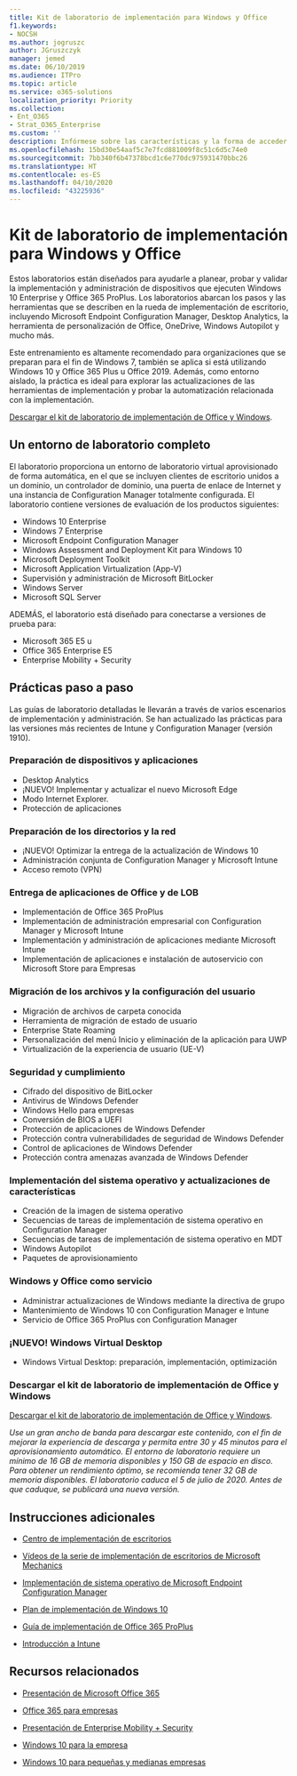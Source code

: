```yaml
---
title: Kit de laboratorio de implementación para Windows y Office
f1.keywords:
- NOCSH
ms.author: jogruszc
author: JGruszczyk
manager: jemed
ms.date: 06/10/2019
ms.audience: ITPro
ms.topic: article
ms.service: o365-solutions
localization_priority: Priority
ms.collection:
- Ent_O365
- Strat_O365_Enterprise
ms.custom: ''
description: Infórmese sobre las características y la forma de acceder al kit de laboratorio de implementación de Windows y Office.
ms.openlocfilehash: 15bd30e54aaf5c7e7fcd881009f8c51c6d5c74e0
ms.sourcegitcommit: 7bb340f6b47378bcd1c6e770dc975931470bbc26
ms.translationtype: HT
ms.contentlocale: es-ES
ms.lasthandoff: 04/10/2020
ms.locfileid: "43225936"
---
```

# <a name="windows-and-office-deployment-lab-kit"></a>Kit de laboratorio de implementación para Windows y Office

Estos laboratorios están diseñados para ayudarle a planear, probar y validar la implementación y administración de dispositivos que ejecuten Windows 10 Enterprise y Office 365 ProPlus. Los laboratorios abarcan los pasos y las herramientas que se describen en la rueda de implementación de escritorio, incluyendo Microsoft Endpoint Configuration Manager, Desktop Analytics, la herramienta de personalización de Office, OneDrive, Windows Autopilot y mucho más.

Este entrenamiento es altamente recomendado para organizaciones que se preparan para el fin de Windows 7, también se aplica si está utilizando Windows 10 y Office 365 Plus u Office 2019. Además, como entorno aislado, la práctica es ideal para explorar las actualizaciones de las herramientas de implementación y probar la automatización relacionada con la implementación.

[Descargar el kit de laboratorio de implementación de Office y Windows](https://www.microsoft.com/evalcenter/evaluate-lab-kit).

## <a name="a-complete-lab-environment"></a>Un entorno de laboratorio completo

El laboratorio proporciona un entorno de laboratorio virtual aprovisionado de forma automática, en el que se incluyen clientes de escritorio unidos a un dominio, un controlador de dominio, una puerta de enlace de Internet y una instancia de Configuration Manager totalmente configurada. El laboratorio contiene versiones de evaluación de los productos siguientes:

  - Windows 10 Enterprise
  - Windows 7 Enterprise
  - Microsoft Endpoint Configuration Manager
  - Windows Assessment and Deployment Kit para Windows 10
  - Microsoft Deployment Toolkit
  - Microsoft Application Virtualization (App-V)
  - Supervisión y administración de Microsoft BitLocker 
  - Windows Server 
  - Microsoft SQL Server 

ADEMÁS, el laboratorio está diseñado para conectarse a versiones de prueba para: 

  - Microsoft 365 E5 u
  - Office 365 Enterprise E5
  - Enterprise Mobility + Security

## <a name="step-by-step-labs"></a>Prácticas paso a paso

Las guías de laboratorio detalladas le llevarán a través de varios escenarios de implementación y administración. Se han actualizado las prácticas para las versiones más recientes de Intune y Configuration Manager (versión 1910). 

### <a name="device-and-app-readiness"></a>Preparación de dispositivos y aplicaciones

  - Desktop Analytics
  - ¡NUEVO! Implementar y actualizar el nuevo Microsoft Edge 
  - Modo Internet Explorer. 
  - Protección de aplicaciones 

### <a name="directory-and-network-readiness"></a>Preparación de los directorios y la red

  - ¡NUEVO! Optimizar la entrega de la actualización de Windows 10 
  - Administración conjunta de Configuration Manager y Microsoft Intune
  - Acceso remoto (VPN)

### <a name="office-and-lob-app-delivery"></a>Entrega de aplicaciones de Office y de LOB

  - Implementación de Office 365 ProPlus 
  - Implementación de administración empresarial con Configuration Manager y Microsoft Intune
  - Implementación y administración de aplicaciones mediante Microsoft Intune
  - Implementación de aplicaciones e instalación de autoservicio con Microsoft Store para Empresas

### <a name="user-file-and-settings-migration"></a>Migración de los archivos y la configuración del usuario

  - Migración de archivos de carpeta conocida 
  - Herramienta de migración de estado de usuario 
  - Enterprise State Roaming
  - Personalización del menú Inicio y eliminación de la aplicación para UWP 
  - Virtualización de la experiencia de usuario (UE-V) 

### <a name="security-and-compliance"></a>Seguridad y cumplimiento

  - Cifrado del dispositivo de BitLocker
  - Antivirus de Windows Defender
  - Windows Hello para empresas
  - Conversión de BIOS a UEFI
  - Protección de aplicaciones de Windows Defender
  - Protección contra vulnerabilidades de seguridad de Windows Defender
  - Control de aplicaciones de Windows Defender
  - Protección contra amenazas avanzada de Windows Defender

### <a name="os-deployment-and-feature-updates"></a>Implementación del sistema operativo y actualizaciones de características

  - Creación de la imagen de sistema operativo
  - Secuencias de tareas de implementación de sistema operativo en Configuration Manager 
  - Secuencias de tareas de implementación de sistema operativo en MDT
  - Windows Autopilot
  - Paquetes de aprovisionamiento 

### <a name="windows-and-office-as-a-service"></a>Windows y Office como servicio
  - Administrar actualizaciones de Windows mediante la directiva de grupo
  - Mantenimiento de Windows 10 con Configuration Manager e Intune
  - Servicio de Office 365 ProPlus con Configuration Manager

### <a name="new-windows-virtual-desktop"></a>¡NUEVO! Windows Virtual Desktop
  - Windows Virtual Desktop: preparación, implementación, optimización 

### <a name="download-the-windows-and-office-deployment-lab-kit"></a>Descargar el kit de laboratorio de implementación de Office y Windows

[Descargar el kit de laboratorio de implementación de Office y Windows](https://www.microsoft.com/evalcenter/evaluate-lab-kit).

*Use un gran ancho de banda para descargar este contenido, con el fin de mejorar la experiencia de descarga y permita entre 30 y 45 minutos para el aprovisionamiento automático. El entorno de laboratorio requiere un mínimo de 16 GB de memoria disponibles y 150 GB de espacio en disco. Para obtener un rendimiento óptimo, se recomienda tener 32 GB de memoria disponibles. El laboratorio caduca el 5 de julio de 2020. Antes de que caduque, se publicará una nueva versión.*

## <a name="additional-guidance"></a>Instrucciones adicionales

  - [Centro de implementación de escritorios](https://www.aka.ms/howtoshift)

  - [Vídeos de la serie de implementación de escritorios de Microsoft Mechanics](https://www.aka.ms/watchhowtoshift)

  - [Implementación de sistema operativo de Microsoft Endpoint Configuration Manager](https://docs.microsoft.com/configmgr/osd/understand/introduction-to-operating-system-deployment)

  - [<span class="underline">Plan de implementación de Windows 10</span>](https://docs.microsoft.com/windows/deployment/planning/index)

  - [<span class="underline">Guía de implementación de Office 365 ProPlus</span>](https://docs.microsoft.com/deployoffice/deployment-guide-for-office-365-proplus)

  - [<span class="underline">Introducción a Intune</span>](https://docs.microsoft.com/intune/get-started-evaluation)

## <a name="related-resources"></a>Recursos relacionados

  - [<span class="underline">Presentación de Microsoft Office 365</span>](https://www.microsoft.com/microsoft-365/default.aspx)

  - [<span class="underline">Office 365 para empresas</span>](https://products.office.com/business/office)

  - [<span class="underline">Presentación de Enterprise Mobility + Security</span>](https://www.microsoft.com/cloud-platform/enterprise-mobility-security)

  - [<span class="underline">Windows 10 para la empresa</span>](https://www.microsoft.com/WindowsForBusiness/windows-for-enterprise)

  - [<span class="underline">Windows 10 para pequeñas y medianas empresas</span>](https://www.microsoft.com/WindowsForBusiness/windows-for-small-business)
